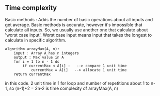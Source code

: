 ## Time complexity
Basic methods : Adds the number of basic operations about all inputs and get average.
Basic methods is accurate, however it's impossible that calculate all inputs.
So, we usually use another one that calculate about 'worst case input'.
Worst case input means input that takes the longest to calculate in specific algorithm. 

```
algorithm arrayMax(A, n):
    input : Array A has n integers
    output : Max value in A
    for i = 1 to n - 1 do
        if currentMax < A[i] :   --> compare 1 unit time
            currentMax = A[i]   --> allocate 1 unit time
    return currentMax
```
in this code. 2 unit time in 1 for loop and number of repetitions about 1 to n-1, so (n-1)*2 = 2n-2 is time complexity of arrayMax(A, n)